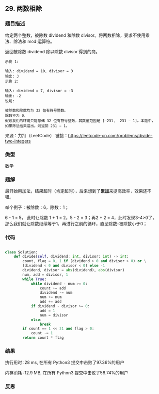 ## 29. 两数相除



### 题目描述

给定两个整数，被除数 dividend 和除数 divisor。将两数相除，要求不使用乘法、除法和 mod 运算符。

返回被除数 dividend 除以除数 divisor 得到的商。

```
示例 1:

输入: dividend = 10, divisor = 3
输出: 3
示例 2:

输入: dividend = 7, divisor = -3
输出: -2
说明:

被除数和除数均为 32 位有符号整数。
除数不为 0。
假设我们的环境只能存储 32 位有符号整数，其数值范围是 [−231,  231 − 1]。本题中，如果除法结果溢出，则返回 231 − 1。
```

来源：力扣（LeetCode）
链接：https://leetcode-cn.com/problems/divide-two-integers



### 类型

数学



### 题解

最开始用加法，结果超时（肯定超时），后来想到了**累加**来提高效率，效果还不错。

举个例子：被除数：6，除数：1；

6 - 1 = 5， 此时让除数 1 + 1 = 2，5 - 2 = 3；再2 + 2 = 4，此时发现3-4>0了，那么我们就让除数继续等于1，再进行之前的循环，直至除数-被除数小于0；



### 代码

```python

class Solution:
    def divide(self, dividend: int, divisor: int) -> int:
    	count, flag = 0, 1 if (dividend > 0 and divisor > 0) or \
    	(dividend < 0 and divisor < 0) else -1
    	dividend, divisor = abs(dividend), abs(divisor)
    	num, add = divisor, 1
    	while True:
    		while dividend - num >= 0:
    			count += add
    			dividend -= num
    			num += num
    			add += add
    		if dividend - divisor >= 0:
    			add = 1
    			num = divisor
    		else:
    			break
    	if count == 1 << 31 and flag > 0:
    		count -= 1
    	return count * flag
```



### 结果

执行用时 :28 ms, 在所有 Python3 提交中击败了97.36%的用户

内存消耗 :12.9 MB, 在所有 Python3 提交中击败了58.74%的用户

### 反思

